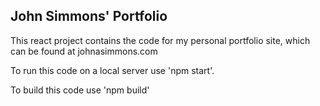 ## John Simmons' Portfolio
This react project contains the code for my personal portfolio site, which can be found at johnasimmons.com

To run this code on a local server use 'npm start'.

To build this code use 'npm build'
